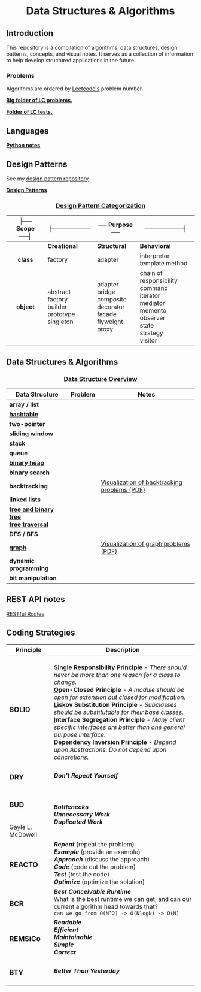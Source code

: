<div align="center">

# **Data Structures & Algorithms**

</div>


## **Introduction**

This repository is a compilation of algorithms, data structures, design patterns, concepts, and visual notes. It serves as a collection of information to help develop structured applications in the future.

### **Problems**

Algorithms are ordered by [Leetcode's](leetcode.com) problem number. 

**[Big folder of LC problems.](./data_structures_and_algorithms/Problems/leetcode/)**

**[Folder of LC tests.](./data_structures_and_algorithms/Problems/leetcode/test/)**

## **Languages**

**[Python notes](./data_structures_and_algorithms/python)**

## **Design Patterns** 

See my <u>[design pattern repository](https://github.com/yutaokkots/Design-Patterns)</u>.


**[Design Patterns](./data_structures_and_algorithms/DesignPatterns/design-patterns.md)**

<div align="center">

### <ins>**Design Pattern Categorization**</ins>
|├── Scope ──┤|├─────────|── Purpose ──|─────────┤|
|:---:|---|---|---|
||**Creational**|**Structural**|**Behavioral**|
|**class**|factory|adapter|interpretor<br/> template method|
|**object**|abstract factory<br/> builder<br/> prototype<br/> singleton|adapter<br/> bridge<br/> composite<br/> decorator<br/> facade<br/> flyweight<br/> proxy|chain of responsibility<br/> command<br/> iterator<br/> mediator<br/> memento<br/> observer<br/> state<br/> strategy<br/> visitor|

</div>

## **Data Structures & Algorithms**

<div align="center">

[<h3>Data Structure Overview</h3>](./data_structures_and_algorithms/Overview.md)

|Data Structure | Problem | Notes | 
|-|-|-|
**array / list**| | |
|**[hashtable](./data_structures_and_algorithms/hashtables/hashtables.md)**| | |
|**two-pointer**|||
|**sliding window**|||
|**stack**| | |
|**queue**| | |
|**[binary heap](./data_structures_and_algorithms/heap/binaryheaps.md)**| | |
|**binary search**| | |
|**backtracking**| | [Visualization of backtracking problems (PDF)](./data_structures_and_algorithms/assets/backtracking.pdf) |
|**linked lists**| | |
|**[tree and binary tree](./data_structures_and_algorithms/trees/trees_notes.md)** <br> **[tree traversal](./data_structures_and_algorithms/trees/tree_traversal.md)**| | |
|**DFS / BFS**|||
|**[graph](./data_structures_and_algorithms/graphs/graphs_notes.md)** | | [Visualization of graph problems (PDF)](./data_structures_and_algorithms/assets/graph.pdf) |
**dynamic programming**| | |
|**bit manipulation**|||

</div>

## **REST API notes**

[RESTful Routes](./data_structures_and_algorithms/REST_API.md)

## **Coding Strategies**

<div align="center">

| Principle | Description    |
|----|-----|
|<h3>**SOLID**</h3>|<br> **<u>S</u>ingle Responsibility Principle** - *There should never be more than one reason for a class to change.* <br> **<u>O</u>pen-Closed Principle** - *A module should be open for extension but closed for modification.* <br> **<u>L</u>iskov Substitution Principle** - *Subclasses should be substitutable for their base classes.* <br> **<u>I</u>nterface Segregation Principle** - *Many client specific interfaces are better than one general purpose interface.* <br> **<u>D</u>ependency Inversion Principle** - *Depend upon Abstractions. Do not depend upon concretions.*|
|<h3>**DRY**</h3>| ***Don't Repeat Yourself***|
|<h3>**BUD**</h3> <br> Gayle L. McDowell| ***Bottlenecks*** <br> ***Unnecessary Work*** <br> ***Duplicated Work*** |
|<h3>**REACTO**</h3>| ***Repeat*** (repeat the problem) <br> ***Example*** (provide an example) <br> ***Approach*** (discuss the approach) <br> ***Code*** (code out the problem) <br> ***Test*** (test the code) <br> ***Optimize*** (optimize the solution)|
|<h3>**BCR**</h3>|***Best Conceivable Runtime*** <br> What is the best runtime we can get, and can our current algorithm head towards that? <br> `can we go from O(N^2) -> O(NlogN) -> O(N)`| 
|<h3>**REMSiCo**</h3>|***Readable*** <br> ***Efficient*** <br> ***Maintainable*** <br> ***Simple*** <br> ***Correct***|
|<h3>**BTY**</h3>| ***Better Than Yesterday***|

</div>
